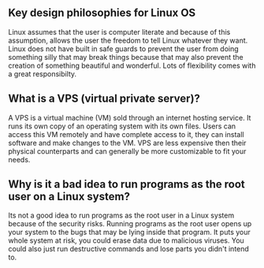 ## Key design philosophies for Linux OS

Linux assumes that the user is computer literate and because of this assumption, allows the user the freedom to tell Linux whatever they want. Linux does not have built in safe guards to prevent the user from doing something silly that may break things because that may also prevent the creation of something beautiful and wonderful. Lots of flexibility comes with a great responsibilty.

## What is a VPS (virtual private server)?

A VPS is a virtual machine (VM) sold through an internet hosting service. It runs its own copy of an operating system with its own files. Users can access this VM remotely and have complete access to it, they can install software and make changes to the VM. VPS are less expensive then their physical counterparts and can generally be more customizable to fit your needs.

## Why is it a bad idea to run programs as the root user on a Linux system?

Its not a good idea to run programs as the root user in a Linux system because of the security risks. Running programs as the root user opens up your system to the bugs that may be lying inside that program. It puts your whole system at risk, you could erase data due to malicious viruses. You could also just run destructive commands and lose parts you didn't intend to.
